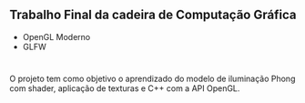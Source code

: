## Trabalho Final da cadeira de Computação Gráfica

- OpenGL Moderno
- GLFW
#
O projeto tem como objetivo o aprendizado do modelo de iluminação Phong com shader, aplicação de texturas e C++ com a API OpenGL.
